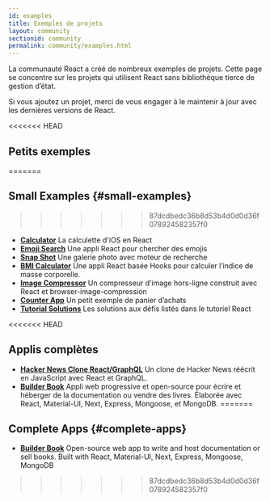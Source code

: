```yaml
---
id: examples
title: Exemples de projets
layout: community
sectionid: community
permalink: community/examples.html
---
```


La communauté React a créé de nombreux exemples de projets.  Cette page se concentre sur les projets qui utilisent React sans bibliothèque tierce de gestion d’état.

Si vous ajoutez un projet, merci de vous engager à le maintenir à jour avec les dernières versions de React.

<<<<<<< HEAD
## Petits exemples
=======
## Small Examples {#small-examples}
>>>>>>> 87dcdbedc36b8d53b4d0d0d36f078924582357f0

* **[Calculator](https://github.com/ahfarmer/calculator)** La calculette d'iOS en React
* **[Emoji Search](https://github.com/ahfarmer/emoji-search)** Une appli React pour chercher des emojis
* **[Snap Shot](https://github.com/Yog9/SnapShot)** Une galerie photo avec moteur de recherche
* **[BMI Calculator](https://github.com/GermaVinsmoke/bmi-calculator)** Une appli React basée Hooks pour calculer l’indice de masse corporelle.
* **[Image Compressor](https://github.com/RaulB-masai/react-image-compressor)** Un compresseur d’image hors-ligne construit avec React et browser-image-compression
* **[Counter App](https://github.com/arnab-datta/counter-app)** Un petit exemple de panier d’achats
* **[Tutorial Solutions](https://github.com/harman052/react-tutorial-solutions)** Les solutions aux défis listés dans le tutoriel React

<<<<<<< HEAD
## Applis complètes

* **[Hacker News Clone React/GraphQL](https://github.com/clintonwoo/hackernews-react-graphql)** Un clone de Hacker News réécrit en JavaScript avec React et GraphQL.
* **[Builder Book](https://github.com/builderbook/builderbook)** Appli web progressive et open-source pour écrire et héberger de la documentation ou vendre des livres. Élaborée avec React, Material-UI, Next, Express, Mongoose, et MongoDB.
=======
## Complete Apps {#complete-apps}

* **[Builder Book](https://github.com/builderbook/builderbook)** Open-source web app to write and host documentation or sell books. Built with React, Material-UI, Next, Express, Mongoose, MongoDB
>>>>>>> 87dcdbedc36b8d53b4d0d0d36f078924582357f0
